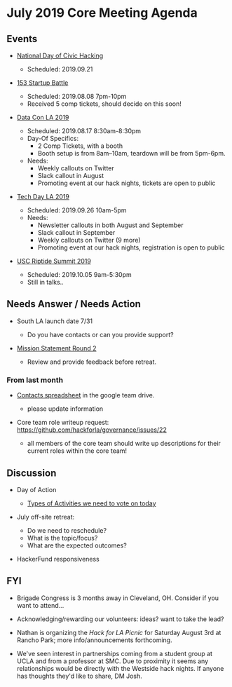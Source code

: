 # July 2019 Core Meeting Agenda

## Events

* [National Day of Civic Hacking](https://www.codeforamerica.org/national-day-of-civic-hacking)
  * Scheduled: 2019.09.21

* [153 Startup Battle](https://battle.startup.network/events/395044/)
  * Scheduled: 2019.08.08 7pm-10pm
  * Received 5 comp tickets, should decide on this soon!

* [Data Con LA 2019](https://www.dataconla.com/)
  * Scheduled: 2019.08.17 8:30am-8:30pm
  * Day-Of Specifics:
    * 2 Comp Tickets, with a booth
    * Booth setup is from 8am–10am, teardown will be from 5pm-6pm. 
  * Needs: 
    * Weekly callouts on Twitter
    * Slack callout in August
    * Promoting event at our hack nights, tickets are open to public
  
* [Tech Day LA 2019](https://techdayhq.com/los-angeles)
  * Scheduled: 2019.09.26 10am-5pm
  * Needs: 
    * Newsletter callouts in both August and September
    * Slack callout in September
    * Weekly callouts on Twitter (9 more)
    * Promoting event at our hack nights, registration is open to public
  
* [USC Riptide Summit 2019](https://uscriptide.com)
  * Scheduled: 2019.10.05 9am-5:30pm
  * Still in talks..

## Needs Answer / Needs Action

* South LA launch date 7/31
  * Do you have contacts or can you provide support?

* [Mission Statement Round 2](https://docs.google.com/document/d/1OBWyDae-ybtDY1o2xtrbW9lOMc9B_UJX-uvf0KizTsA/edit?usp=sharing)
  * Review and provide feedback before retreat.

### From last month

* [Contacts spreadsheet](https://docs.google.com/spreadsheets/d/1hb25B49UVwi87mXBA420q1vDS5pJJvR8AGfI9G9PNc0/) 
in the google team drive.
  * please update information
    
* Core team role writeup request:  https://github.com/hackforla/governance/issues/22
  * all members of the core team should write up descriptions for their current roles within the core team!

## Discussion

* Day of Action
  * [Types of Activities we need to vote on today](https://docs.google.com/spreadsheets/d/1PoXIu12iRCsdw71Katoav9ncm4xrqxR6T7L_JDeoevo/)

* July off-site retreat:
  * Do we need to reschedule?
  * What is the topic/focus?
  * What are the expected outcomes?

* HackerFund responsiveness

## FYI

* Brigade Congress is 3 months away in Cleveland, OH. Consider if you want to attend...

* Acknowledging/rewarding our volunteers: ideas? want to take the lead?

* Nathan is organizing the *Hack for LA Picnic* for Saturday August 3rd at Rancho Park; more info/announcements forthcoming.

* We've seen interest in partnerships coming from a student group at UCLA and from a professor at SMC. Due to proximity it seems any relationships would be directly with the Westside hack nights. If anyone has thoughts they'd like to share, DM Josh. 
